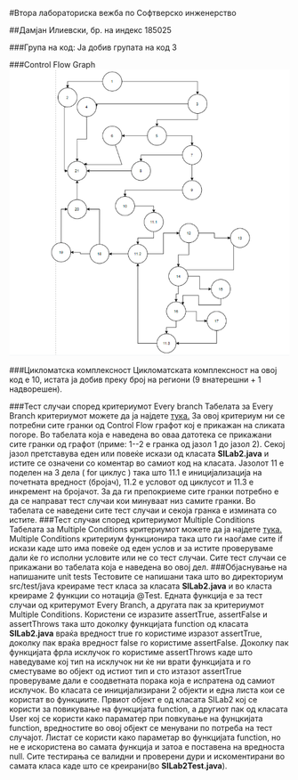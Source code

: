 #Втора лабораториска вежба по Софтверско инженерство

##Дамјан Илиевски, бр. на индекс 185025

###Група на код:
Ја добив групата на код 3

###Control Flow Graph
![alt text](ContorlFlowGraph_185025.png)

###Цикломатска комплексност
Цикломатската комплексност на овој код е 10, истата ја добив преку број на региони (9 внатерешни + 1 надворешен).

###Тест случаи според критериумот Every branch
Табелата за Every Branch критериумот можете да ја најдете [тука.](EveryBranchTable_185025.xlsx)
За овој критериум ни се потребни сите гранки од Control Flow графот кој е прикажан на сликата погоре.
Во табелата која е наведена во оваа датотека се прикажани сите гранки од графот (приме: 1--2 е гранка од јазол 1 до јазол 2).
Секој јазол претставува еден или повеќе искази од класата **SILab2.java** и истите се означени со коментар во самиот код на класата.
Јазолот 11 е поделен на 3 дела ( for циклус ) така што 11.1 е иницијализација на почетната вредност (бројач), 11.2 е условот од циклусот и 11.3 е инкремент на бројачот.
За да ги препокриеме сите гранки потребно е да се направат тест случаи кои минуваат низ самите гранки.
Во табелата се наведени сите тест случаи и секоја гранка е измината со истите.
###Тест случаи според критериумот Multiple Conditions
Табелата за Multiple Conditions критериумот можете да ја најдете [тука.](MultipleConditionTable_185025.xlsx)
Multiple Conditions критериум функционира така што ги наоѓаме сите if искази каде што има повеќе од еден услов и за истите проверуваме дали ќе го исполни условите или не со тест случаи.
Сите тест случаи се прикажани во табелата која е наведена во овој дел.
###Објаснување на напишаните unit tests
Тестовите се напишани така што во директориум src/test/java креираме тест класа за класата **SILab2.java** и во класта креираме 2 функции со нотација @Test.
Едната функција е за тест случаи од критерумот Every Branch, а другата пак за критериумот Multiple Conditions.
Користени се изразите assertTrue, assertFalse и assertThrows така што доколку функцијата function од класата **SILab2.java** враќа вредност true го користиме изразот assertTrue, доколку пак враќа вредност false го користиме assertFalse.
Доколку пак функцијата фрла исклучок го користиме assertThrows каде што наведуваме кој тип на исклучок ни ќе ни врати функцијата и го сместуваме во објект од истиот тип и сто изтазот assertTrue проверуваме дали е соодветната порака која е испратена од самиот исклучок.
Во класата се иницијализирани 2 објекти и една листа кои се користат во функциите.
Првиот објект е од класата SILab2 кој се користи за повикување на функцијата function, a другиот пак од класата User кој се користи како параматер при повкување на фунцкијата function, вредностите во овој објект се менувани по потреба на тест случајот.
Листат се користи како параметар во функцијата function, но не е искористена во самата функција и затоа е поставена на вредноста null.
Сите тестирања се валидни и проверени дури и искоментирани во самата класа каде што се креирани(во **SILab2Test.java**).
 